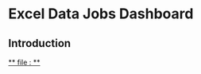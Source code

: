 # Excel Data Jobs Dashboard  
## Introduction  
[ ** file : ** ](Project_1-Data_Jobs_Dashboard/data_jobs_salary_all.xlsx)
